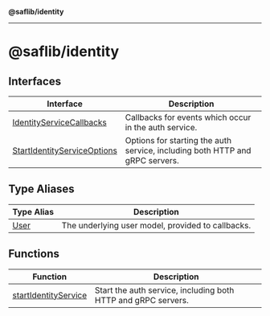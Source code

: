 **@saflib/identity**

***

# @saflib/identity

## Interfaces

| Interface | Description |
| ------ | ------ |
| [IdentityServiceCallbacks](interfaces/IdentityServiceCallbacks.md) | Callbacks for events which occur in the auth service. |
| [StartIdentityServiceOptions](interfaces/StartIdentityServiceOptions.md) | Options for starting the auth service, including both HTTP and gRPC servers. |

## Type Aliases

| Type Alias | Description |
| ------ | ------ |
| [User](type-aliases/User.md) | The underlying user model, provided to callbacks. |

## Functions

| Function | Description |
| ------ | ------ |
| [startIdentityService](functions/startIdentityService.md) | Start the auth service, including both HTTP and gRPC servers. |
